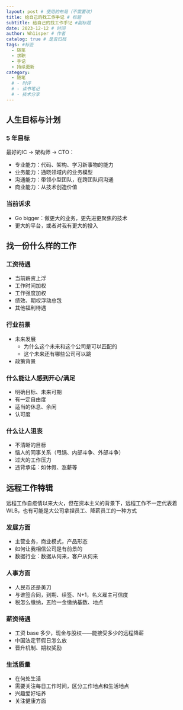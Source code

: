 ```yaml
---
layout: post # 使用的布局（不需要改）
title: 给自己的找工作手记 # 标题
subtitle: 给自己的找工作手记 #副标题
date: 2023-12-12 # 时间
author: Wh1isper # 作者
catalog: true # 是否归档
tags: #标签
  - 随笔
  - 求职
  - 手记
  - 持续更新
category:
  - 随笔
  # - 时评
  # - 读书笔记
  # - 技术分享
---
```


## 人生目标与计划

### 5 年目标

最好的IC -> 架构师 -> CTO：

- 专业能力：代码、架构、学习新事物的能力
- 业务能力：通晓领域内的业务模型
- 沟通能力：带领小型团队，在跨团队间沟通
- 商业能力：从技术创造价值

### 当前诉求

- Go bigger：做更大的业务，更先进更聚焦的技术
- 更大的平台，或者对我有更大的投入

## 找一份什么样的工作

### 工资待遇

- 当前薪资上浮
- 工作时间加权
- 工作强度加权
- 绩效、期权浮动总包
- 其他福利待遇

### 行业前景

- 未来发展
  - 为什么这个未来和这个公司是可以匹配的
  - 这个未来还有哪些公司可以跳
- 政策背景

### 什么能让人感到开心/满足

- 明确目标、未来可期
- 有一定自由度
- 适当的休息、余闲
- 认可度

### 什么让人沮丧

- 不清晰的目标
- 恼人的同事关系（甩锅、内部斗争、外部斗争）
- 过大的工作压力
- 违背承诺：如休假、涨薪等

## 远程工作特辑

远程工作自疫情以来大火，但在资本主义的背景下，远程工作不一定代表着 WLB，也有可能是大公司拿捏员工、降薪员工的一种方式

### 发展方面

- 主营业务，商业模式，产品形态
- 如何让我相信公司是有前景的
- 数据行业：数据从何来，客户从何来

### 人事方面

- 人民币还是美刀
- 与谁签合同，到期、续签、N+1，名义雇主可信度
- 税怎么缴纳，五险一金缴纳基数、地点

### 薪资待遇

- 工资 base 多少，现金与股权——能接受多少的远程降薪
- 中国法定节假日怎么放
- 晋升机制、期权奖励

### 生活质量

- 在何处生活
- 需要关注每日工作时间，区分工作地点和生活地点
- 兴趣爱好培养
- 关注健康方面
